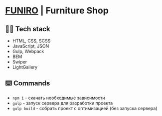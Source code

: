 # [FUNIRO](https://funiro-skep.netlify.app/) | Furniture Shop
## 🐱‍💻 Tech stack
* HTML, CSS, SCSS
* JavaScript, JSON
* Gulp, Webpack
* BEM
* Swiper
* LightGallery 

## ⌨️ Commands
* ```npm i``` - скачать необходимые зависимости
* ```gulp``` - запуск сервера для разработки проекта
* ```gulp build``` - собрать проект с оптимизацией (без запуска сервера)
